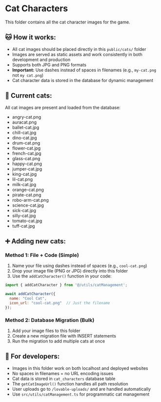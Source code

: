# Cat Characters

This folder contains all the cat character images for the game.

## 🐱 **How it works:**
- All cat images should be placed directly in this `public/cats/` folder
- Images are served as static assets and work consistently in both development and production
- Supports both JPG and PNG formats
- **Important:** Use dashes instead of spaces in filenames (e.g., `my-cat.png` not `my cat.png`)
- Cat character data is stored in the database for dynamic management

## 📁 **Current cats:**
All cat images are present and loaded from the database:
- angry-cat.png
- auracat.png  
- ballet-cat.jpg
- chill-cat.jpg
- dino-cat.jpg
- drum-cat.png
- flower-cat.jpg
- french-cat.jpg
- glass-cat.png
- happy-cat.png
- jumper-cat.jpg
- king-cat.jpg
- lil-cat.png
- milk-cat.jpg
- orange-cat.png
- pirate-cat.png
- robo-arm-cat.png
- science-cat.jpg
- sick-cat.jpg
- silly-cat.jpg
- tomato-cat.jpg
- tuff-cat.jpg

## ➕ **Adding new cats:**

### Method 1: File + Code (Simple)
1. Name your file using dashes instead of spaces (e.g., `cool-cat.png`)
2. Drop your image file (PNG or JPG) directly into this folder
3. Use the `addCatCharacter()` function in your code:

```javascript
import { addCatCharacter } from '@/utils/catManagement';

await addCatCharacter({
  name: "Cool Cat",
  icon_url: "cool-cat.png"  // Just the filename
});
```

### Method 2: Database Migration (Bulk)
1. Add your image files to this folder
2. Create a new migration file with INSERT statements
3. Run the migration to add multiple cats at once

## 🚀 **For developers:**
- Images in this folder work on both localhost and deployed websites
- No spaces in filenames = no URL encoding issues
- Cat data is stored in `cat_characters` database table
- The `getCatImageUrl()` function handles all path resolution
- User uploads go to `/lovable-uploads/` and are handled automatically
- Use `src/utils/catManagement.ts` for programmatic cat management
